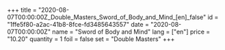 +++
title = "2020-08-07T00:00:00Z_Double_Masters_Sword_of_Body_and_Mind_[en]_false"
id = "1ffe5f80-a2ac-41b8-8fce-fd3485643557"
date = "2020-08-07T00:00:00Z"
name = "Sword of Body and Mind"
lang = ["en"]
price = "10.20"
quantity = 1
foil = false
set = "Double Masters"
+++
